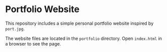 # Portfolio Website

This repository includes a simple personal portfolio website inspired by `port.jpg`.

The website files are located in the `portfolio` directory. Open `index.html` in a browser to see the page.
